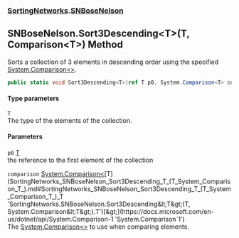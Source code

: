 ### [SortingNetworks](SortingNetworks.md 'SortingNetworks').[SNBoseNelson](SortingNetworks_SNBoseNelson.md 'SortingNetworks.SNBoseNelson')
## SNBoseNelson.Sort3Descending&lt;T&gt;(T, Comparison&lt;T&gt;) Method
Sorts a collection of 3 elements in descending order using the specified [System.Comparison&lt;&gt;](https://docs.microsoft.com/en-us/dotnet/api/System.Comparison-1 'System.Comparison`1').  
```csharp
public static void Sort3Descending<T>(ref T p0, System.Comparison<T> comparison);
```
#### Type parameters
<a name='SortingNetworks_SNBoseNelson_Sort3Descending_T_(T_System_Comparison_T_)_T'></a>
`T`  
The type of the elements of the collection.
  
#### Parameters
<a name='SortingNetworks_SNBoseNelson_Sort3Descending_T_(T_System_Comparison_T_)_p0'></a>
`p0` [T](SortingNetworks_SNBoseNelson_Sort3Descending_T_(T_System_Comparison_T_).md#SortingNetworks_SNBoseNelson_Sort3Descending_T_(T_System_Comparison_T_)_T 'SortingNetworks.SNBoseNelson.Sort3Descending&lt;T&gt;(T, System.Comparison&lt;T&gt;).T')  
the reference to the first element of the collection
  
<a name='SortingNetworks_SNBoseNelson_Sort3Descending_T_(T_System_Comparison_T_)_comparison'></a>
`comparison` [System.Comparison&lt;](https://docs.microsoft.com/en-us/dotnet/api/System.Comparison-1 'System.Comparison`1')[T](SortingNetworks_SNBoseNelson_Sort3Descending_T_(T_System_Comparison_T_).md#SortingNetworks_SNBoseNelson_Sort3Descending_T_(T_System_Comparison_T_)_T 'SortingNetworks.SNBoseNelson.Sort3Descending&lt;T&gt;(T, System.Comparison&lt;T&gt;).T')[&gt;](https://docs.microsoft.com/en-us/dotnet/api/System.Comparison-1 'System.Comparison`1')  
The [System.Comparison&lt;&gt;](https://docs.microsoft.com/en-us/dotnet/api/System.Comparison-1 'System.Comparison`1') to use when comparing elements.
  
